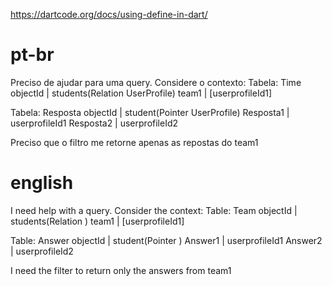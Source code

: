 https://dartcode.org/docs/using-define-in-dart/

# pt-br
Preciso de ajudar para uma query.
Considere o contexto:
Tabela: Time
objectId | students(Relation UserProfile)
team1 | [userprofileId1]

Tabela: Resposta
objectId | student(Pointer UserProfile)
Resposta1 | userprofileId1
Resposta2 | userprofileId2

Preciso que o filtro me retorne apenas as repostas do team1



# english
I need help with a query.
Consider the context:
Table: Team
objectId | students(Relation <UserProfile>)
team1 | [userprofileId1]

Table: Answer
objectId | student(Pointer <UserProfile>)
Answer1 | userprofileId1
Answer2 | userprofileId2

I need the filter to return only the answers from team1